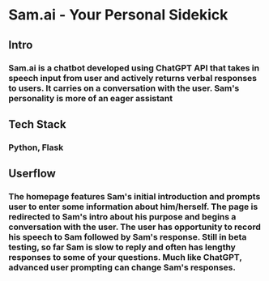 # Sam.ai - Your Personal Sidekick

## Intro 
### Sam.ai is a chatbot developed using ChatGPT API that takes in speech input from user and actively returns verbal responses to users. It carries on a conversation with the user. Sam's personality is more of an eager assistant  

## Tech Stack
### Python, Flask

## Userflow
### The homepage features Sam's initial introduction and prompts user to enter some information about him/herself. The page is redirected to Sam's intro about his purpose and begins a conversation with the user. The user has opportunity to record his speech to Sam followed by Sam's response. Still in beta testing, so far Sam is slow to reply and often has lengthy responses to some of your questions. Much like ChatGPT, advanced user prompting can change Sam's responses.

